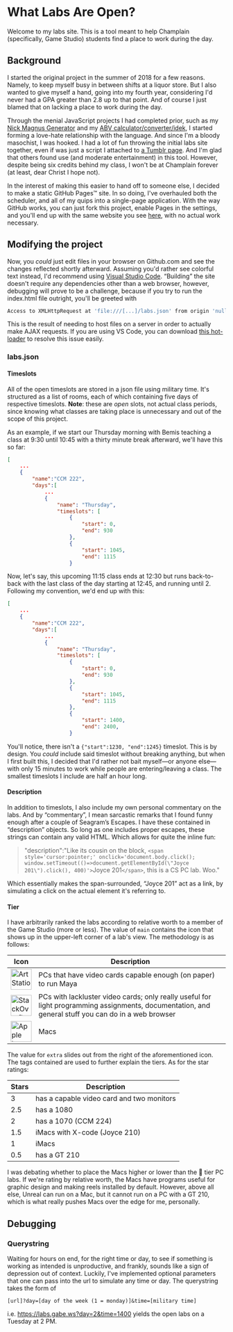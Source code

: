 # What Labs Are Open?
Welcome to my labs site. This is a tool meant to help Champlain (specifically, Game Studio) students find a place to work during the day.

## Background

I started the original project in the summer of 2018 for a few reasons. Namely, to keep myself busy in between shifts at a liquor store. But I also wanted to give myself a hand, going into my fourth year, considering I'd never had a GPA greater than 2.8 up to that point. And of course I just blamed that on lacking a place to work during the day. 

Through the menial JavaScript projects I had completed prior, such as my [Nick Magnus Generator](https://old.gabe.ws/nickmagnus) and my [ABV calculator/converter/idek](https://old.gabe.ws/abv?p=24), I started forming a love-hate relationship with the language. And since I'm a bloody masochist, I was hooked. I had a lot of fun throwing the initial labs site together, even if was just a script I attached to [a Tumblr page](https://old.gabe.ws/labs). And I'm glad that others found use (and moderate entertainment) in this tool. However, despite being six credits behind my class, I won't be at Champlain forever (at least, dear Christ I hope not).

In the interest of making this easier to hand off to someone else, I decided to make a static GitHub Pages™ site. In so doing, I've overhauled both the scheduler, and all of my quips into a single-page application. With the way GitHub works, you can just fork this project, enable Pages in the settings, and you'll end up with the same website you see [here](https://labs.gabe.ws), with no actual work necessary.

## Modifying the project

Now, you *could* just edit files in your browser on Github.com and see the changes reflected shortly afterward. Assuming you'd rather see colorful text instead, I'd recommend using [Visual Studio Code](https://code.visualstudio.com/). “Building” the site doesn't require any dependencies other than a web browser, however, debugging will prove to be a challenge, because if you try to run the index.html file outright, you'll be greeted with

```bash
Access to XMLHttpRequest at 'file:///[...]/labs.json' from origin 'null' has been blocked by CORS policy: Cross origin requests are only supported for protocol schemes: http, data, chrome, chrome-extension, https.
```

This is the result of needing to host files on a server in order to actually make AJAX requests. If you are using VS Code, you can download [this hot-loader](https://marketplace.visualstudio.com/items?itemName=ritwickdey.LiveServer) to resolve this issue easily.

### labs.json
#### Timeslots
All of the open timeslots are stored in a json file using military time. It's structured as a list of rooms, each of which containing five days of respective timeslots. **Note**: these are *open* slots, not actual class periods, since knowing what classes are taking place is unnecessary and out of the scope of this project.

As an example, if we start our Thursday morning with Bemis teaching a class at 9:30 until 10:45 with a thirty minute break afterward, we'll have this so far:
```json
[
    ...
    {
        "name":"CCM 222",
        "days":[ 
            ...
            {
                "name": "Thursday",
                "timeslots": [
                    {
                        "start": 0,
                        "end": 930
                    },
                    {
                        "start": 1045,
                        "end": 1115
                    }
``` 
Now, let's say, this upcoming 11:15 class ends at 12:30 but runs back-to-back with the last class of the day starting at 12:45, and running until 2. Following my convention, we'd end up with this:
```json
[
    ...
    {
        "name":"CCM 222",
        "days":[ 
            ...
            {
                "name": "Thursday",
                "timeslots": [
                    {
                        "start": 0,
                        "end": 930
                    },
                    {
                        "start": 1045,
                        "end": 1115
                    },
                    {
                        "start": 1400,
                        "end": 2400,
                    }
``` 
You'll notice, there isn't a `{"start":1230, "end":1245}` timeslot. This is by design. You *could* include said timeslot without breaking anything, but when I first built this, I decided that I'd rather not bait myself—or anyone else—with only 15 minutes to work while people are entering/leaving a class. The smallest timeslots I include are half an hour long.

#### Description

In addition to timeslots, I also include my own personal commentary on the labs. And by “commentary”, I mean sarcastic remarks that I found funny enough after a couple of Seagram’s Escapes. I have these contained in “description” objects. So long as one includes proper escapes, these strings can contain any valid HTML. Which allows for quite the inline fun:

>"description":"Like its cousin on the block, `<span style='cursor:pointer;' onclick='document.body.click(); window.setTimeout(()=>document.getElementById(\"Joyce 201\").click(), 400)'>`Joyce 201`</span>`, this is a CS PC lab. Woo."

Which essentially makes the span-surrounded, “Joyce 201” act as a link, by simulating a click on the actual element it's referring to.

#### Tier

I have arbitrarily ranked the labs according to relative worth to a member of the Game Studio (more or less). The value of `main` contains the icon that shows up in the upper-left corner of a lab's view. The methodology is as follows:


|Icon | Description |
|-----|-------------|
| <img src="https://www.artstation.com/assets/logo-icon.png" width="48" title="ArtStation logo"/> | PCs that have video cards capable enough (on paper) to run Maya |
| <img src="https://cdn.sstatic.net/Sites/stackoverflow/company/img/logos/so/so-icon.svg?v=f13ebeedfa9e" width="48" title="StackOverflow logo"/> | PCs with lackluster video cards; only really useful for light programming assignments, documentation, and general stuff you can do in a web browser |
| <img src="https://upload.wikimedia.org/wikipedia/commons/7/74/Apple_logo_dark_grey.svg" width=48 title="Apple logo"/>| Macs |

The value for `extra` slides out from the right of the aforementioned icon. The tags contained are used to further explain the tiers. As for the star ratings:

| Stars | Description |
|-------|-------------|
| 3     | has a capable video card and two monitors |
| 2.5   | has a 1080 |
| 2     | has a 1070 (CCM 224) |
| 1.5   | iMacs with X-code (Joyce 210) |
| 1     | iMacs |
| 0.5   | has a GT 210 |

I was debating whether to place the Macs higher or lower than the 💩 tier PC labs. If we're rating by relative worth, the Macs have programs useful for graphic design and making reels installed by default. However, above all else, Unreal can run on a Mac, but it cannot run on a PC with a GT 210, which is what really pushes Macs over the edge for me, personally.

## Debugging

### Querystring

Waiting for hours on end, for the right time or day, to see if something is working as intended is unproductive, and frankly, sounds like a sign of depression out of context. Luckily, I've implemented optional parameters that one can pass into the url to simulate any time or day. The querystring takes the form of 
```
[url]?day=[day of the week (1 = monday)]&time=[military time]
``` 
i.e. https://labs.gabe.ws?day=2&time=1400 yields the open labs on a Tuesday at 2 PM.
